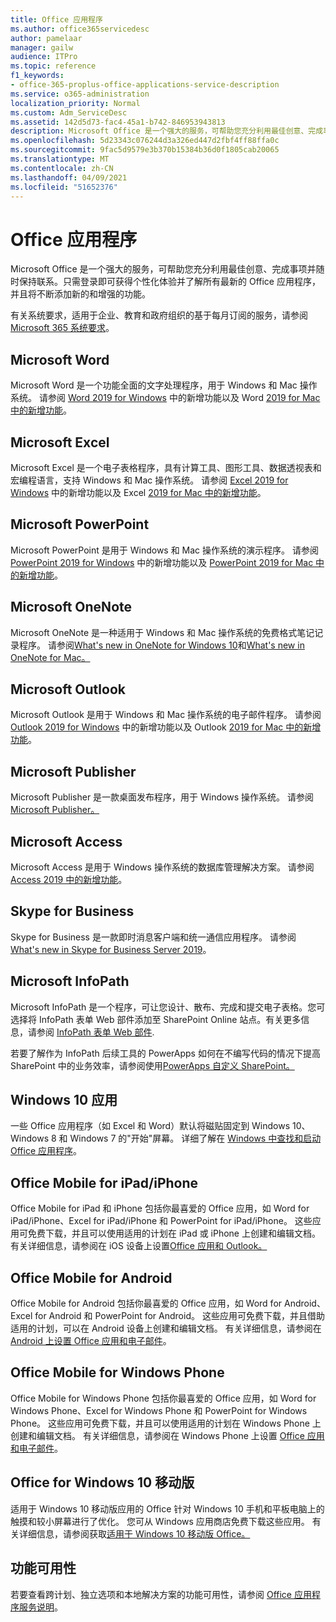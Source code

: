 ```yaml
---
title: Office 应用程序
ms.author: office365servicedesc
author: pamelaar
manager: gailw
audience: ITPro
ms.topic: reference
f1_keywords:
- office-365-proplus-office-applications-service-description
ms.service: o365-administration
localization_priority: Normal
ms.custom: Adm_ServiceDesc
ms.assetid: 142d5d73-fac4-45a1-b742-846953943813
description: Microsoft Office 是一个强大的服务，可帮助您充分利用最佳创意、完成事项并随时保持联系。只需登录即可获得个性化体验并了解所有最新的 Office 应用程序，并且将不断添加新的和增强的功能。
ms.openlocfilehash: 5d23343c076244d3a326ed447d2fbf4ff88ffa0c
ms.sourcegitcommit: 9fac5d9579e3b370b15384b36d0f1805cab20065
ms.translationtype: MT
ms.contentlocale: zh-CN
ms.lasthandoff: 04/09/2021
ms.locfileid: "51652376"
---
```

# <a name="office-applications"></a>Office 应用程序

Microsoft Office 是一个强大的服务，可帮助您充分利用最佳创意、完成事项并随时保持联系。只需登录即可获得个性化体验并了解所有最新的 Office 应用程序，并且将不断添加新的和增强的功能。
  
有关系统要求，适用于企业、教育和政府组织的基于每月订阅的服务，请参阅 [Microsoft 365 系统要求](https://products.office.com/office-system-requirements/#Office365forBEG)。
  
## <a name="microsoft-word"></a>Microsoft Word

Microsoft Word 是一个功能全面的文字处理程序，用于 Windows 和 Mac 操作系统。 请参阅 [Word 2019 for Windows](https://support.office.com/article/what-s-new-in-word-2019-for-windows-d3d31e5e-2bb8-4433-80bb-08279beef4b3) 中的新增功能以及 Word [2019 for Mac 中的新增功能](https://support.office.com/article/what-s-new-in-word-2019-for-mac-247e0cd4-a758-4b42-a157-42eb8853aef5)。
  
## <a name="microsoft-excel"></a>Microsoft Excel

Microsoft Excel 是一个电子表格程序，具有计算工具、图形工具、数据透视表和宏编程语言，支持 Windows 和 Mac 操作系统。 请参阅 [Excel 2019 for Windows](https://support.office.com/article/what-s-new-in-excel-2019-for-windows-5a201203-1155-4055-82a5-82bf0994631f) 中的新增功能以及 Excel [2019 for Mac 中的新增功能](https://support.office.com/article/what-s-new-in-excel-2019-for-mac-5ce129d3-9e5c-417f-9545-fb6f7b72674d)。
  
## <a name="microsoft-powerpoint"></a>Microsoft PowerPoint

Microsoft PowerPoint 是用于 Windows 和 Mac 操作系统的演示程序。 请参阅 [PowerPoint 2019 for Windows](https://support.office.com/article/what-s-new-in-powerpoint-2019-for-windows-8355a56a-f643-42d2-8454-784fa9b3d109) 中的新增功能以及 [PowerPoint 2019 for Mac 中的新增功能](https://support.office.com/article/what-s-new-in-powerpoint-2019-for-mac-5038ba79-48c5-40f0-adff-11489e5d6fed)。
  
## <a name="microsoft-onenote"></a>Microsoft OneNote

Microsoft OneNote 是一种适用于 Windows 和 Mac 操作系统的免费格式笔记记录程序。 请参阅[What's new in OneNote for Windows 10](https://support.office.com/article/what-s-new-in-onenote-for-windows-10-1477d5de-f4fd-4943-b18a-ff17091161ea)和[What's new in OneNote for Mac。](https://support.office.com/article/see-what-s-new-in-onenote-for-mac-c82d3f15-252f-452a-89ba-e09fbe418829)
  
## <a name="microsoft-outlook"></a>Microsoft Outlook

Microsoft Outlook 是用于 Windows 和 Mac 操作系统的电子邮件程序。 请参阅 [Outlook 2019 for Windows](https://support.office.com/article/what-s-new-in-outlook-2019-for-windows-0c64df36-0908-4ff6-a7fc-573a62800525) 中的新增功能以及 Outlook [2019 for Mac 中的新增功能](https://support.office.com/article/what-s-new-in-outlook-2019-for-mac-05736033-f99e-4cb2-88aa-01e979b0736b)。
  
## <a name="microsoft-publisher"></a>Microsoft Publisher

Microsoft Publisher 是一款桌面发布程序，用于 Windows 操作系统。 请参阅[Microsoft Publisher。](https://products.office.com/publisher)
  
## <a name="microsoft-access"></a>Microsoft Access

Microsoft Access 是用于 Windows 操作系统的数据库管理解决方案。 请参阅 [Access 2019 中的新增功能](https://support.office.com/article/what-s-new-in-access-2019-f52c5317-3494-4105-9c56-5a2abb8e0f87)。
  
## <a name="skype-for-business"></a>Skype for Business

Skype for Business 是一款即时消息客户端和统一通信应用程序。 请参阅 [What's new in Skype for Business Server 2019](/skypeforbusiness/whats-new)。
  
## <a name="microsoft-infopath"></a>Microsoft InfoPath

Microsoft InfoPath 是一个程序，可让您设计、散布、完成和提交电子表格。您可选择将 InfoPath 表单 Web 部件添加至 SharePoint Online 站点。有关更多信息，请参阅 [InfoPath 表单 Web 部件](https://go.microsoft.com/fwlink/p/?LinkId=271687).

若要了解作为 InfoPath 后续工具的 PowerApps 如何在不编写代码的情况下提高 SharePoint 中的业务效率，请参阅使用[PowerApps 自定义 SharePoint。](https://powerapps.microsoft.com/infopath/)
  
## <a name="windows-10-apps"></a>Windows 10 应用

一些 Office 应用程序（如 Excel 和 Word）默认将磁贴固定到 Windows 10、Windows 8 和 Windows 7 的"开始"屏幕。 详细了解在 [Windows 中查找和启动 Office 应用程序](https://support.microsoft.com/office/907ce545-6ae8-459b-8d9d-de6764a635d6)。
  
## <a name="office-mobile-for-ipadiphone"></a>Office Mobile for iPad/iPhone

Office Mobile for iPad 和 iPhone 包括你最喜爱的 Office 应用，如 Word for iPad/iPhone、Excel for iPad/iPhone 和 PowerPoint for iPad/iPhone。 这些应用可免费下载，并且可以使用适用的计划在 iPad 或 iPhone 上创建和编辑文档。 有关详细信息，请参阅在 iOS 设备上设置[Office 应用和 Outlook。](https://support.microsoft.com/office/0402b37e-49c4-4419-a030-f34c2013041f)

## <a name="office-mobile-for-android"></a>Office Mobile for Android

Office Mobile for Android 包括你最喜爱的 Office 应用，如 Word for Android、Excel for Android 和 PowerPoint for Android。 这些应用可免费下载，并且借助适用的计划，可以在 Android 设备上创建和编辑文档。 有关详细信息，请参阅在 [Android 上设置 Office 应用和电子邮件](https://support.office.com/article/6ef2ebf2-fc2d-474a-be4a-5a801365c87f)。

## <a name="office-mobile-for-windows-phone"></a>Office Mobile for Windows Phone

Office Mobile for Windows Phone 包括你最喜爱的 Office 应用，如 Word for Windows Phone、Excel for Windows Phone 和 PowerPoint for Windows Phone。 这些应用可免费下载，并且可以使用适用的计划在 Windows Phone 上创建和编辑文档。 有关详细信息，请参阅在 Windows Phone 上设置 [Office 应用和电子邮件](https://support.office.com/article/9bccc8b8-a321-4d0d-a45e-6e06a3438e43)。

## <a name="office-for-windows-10-mobile"></a>Office for Windows 10 移动版

适用于 Windows 10 移动版应用的 Office 针对 Windows 10 手机和平板电脑上的触摸和较小屏幕进行了优化。 您可从 Windows 应用商店免费下载这些应用。 有关详细信息，请参阅获取[适用于 Windows 10 移动版 Office。](https://products.office.com/mobile/office-mobile-apps-for-windows)
  
## <a name="feature-availability"></a>功能可用性

若要查看跨计划、独立选项和本地解决方案的功能可用性，请参阅 [Office 应用程序服务说明](office-applications-service-description.md)。
